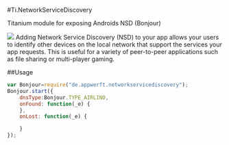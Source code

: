 #Ti.NetworkServiceDiscovery

Titanium module for exposing Androids NSD (Bonjour)

![](http://screenshots.en.sftcdn.net/en/scrn/79000/79553/bonjour-6.jpg)
Adding Network Service Discovery (NSD) to your app allows your users to identify other devices on the local network that support the services your app requests. This is useful for a variety of peer-to-peer applications such as file sharing or multi-player gaming.

##Usage
```javascript
var Bonjour=require("de.appwerft.networkservicediscovery");
Bonjour.start({
    dnsType:Bonjour.TYPE_AIRLINO,
    onFound: function(_e) {
    },
    onLost: function(_e) {

    }
});

```